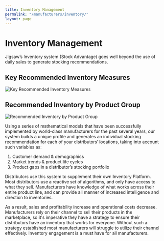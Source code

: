 ```yaml
---
title: Inventory Management
permalink: "/manufacturers/inventory/"
layout: page
---
```


# Inventory Management

Jigsaw’s Inventory system (Stock Advantage) goes well beyond the use of daily sales to generate stocking recommendations. 

<div class="card-deck">
  <div class="card my-5 pb-3">
    <div class="card-block">
      <h2 class="color-blue">Key Recommended Inventory Measures</h2>
    </div>
    <div class="text-center pb-1">
      <img class="card-img-bottom" src="/uploads/manufacturer-inventory-1.jpg" alt="Key Recommended Inventory Measures">
    </div>
  </div>
  <div class="card my-5">
    <div class="card-block">
      <h2 class="color-blue">Recommended Inventory by Product Group</h2>
    </div>
    <img class="card-img-bottom" src="/uploads/manufacturer-inventory-2.jpg" alt="Recommended Inventory by Product Group">
  </div>
</div>

Using a series of mathematical models that have been successfully implemented by world-class manufacturers for the past several years, our system builds a unique profile and generates an individual stocking recommendation for each of your distributors’ locations, taking into account such variables as:

1. Customer demand &amp; demographics  
2. Market trends &amp; product life cycles  
3. Product gaps in a distributor’s stocking portfolio  

Distributors use this system to supplement their own Inventory Platform. Most distributors use a reactive set of algorithms, and only have access to what they sell. Manufacturers have knowledge of what works across their entire product line, and can provide all manner of increased intelligence and direction to inventories.

As a result, sales and profitability increase and operational costs decrease. Manufacturers rely on their channel to sell their products in the marketplace, so it's imperative they have a strategy to ensure their distributors have an inventory that works for everyone. Without such a strategy established most manufacturers will struggle to utilize their channel effectively. Inventory engagement is a must have for all manufacturers.